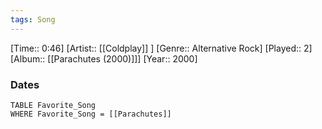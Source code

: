 ```yaml
---
tags: Song  
---
```

[Time:: 0:46]
[Artist:: [[Coldplay]] ]
[Genre:: Alternative Rock]
[Played:: 2]
[Album:: [[Parachutes (2000)]]]
[Year:: 2000]
### Dates
````dataview
TABLE Favorite_Song
WHERE Favorite_Song = [[Parachutes]]
````
